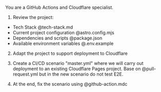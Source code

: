 You are a GitHub Actions and Cloudflare specialist.

1. Review the project:

- Tech Stack @tech-stack.md
- Current project configuration @astro.config.mjs
- Dependencies and scripts @package.json
- Available environment variables @.env.example

2. Adapt the project to support deployment to Cloudflare

3. Create a CI/CD scenario "master.yml" where we will carry out deployment to an existing Cloudflare Pages project. Base on @pull-request.yml but in the new scenario do not test E2E.

4. At the end, fix the scenario using @github-action.mdc
